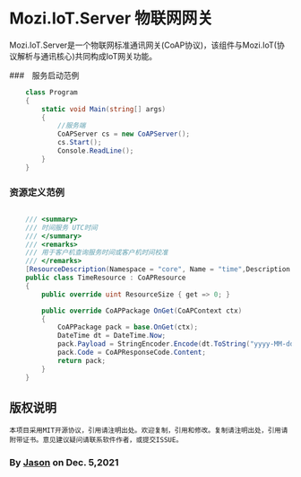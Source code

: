 ﻿# Mozi.IoT.Server 物联网网关

Mozi.IoT.Server是一个物联网标准通讯网关(CoAP协议)，该组件与Mozi.IoT(协议解析与通讯核心)共同构成IoT网关功能。

###　服务启动范例

~~~csharp
    class Program
    {
        static void Main(string[] args)
        {
            //服务端
            CoAPServer cs = new CoAPServer();
            cs.Start();
            Console.ReadLine();
        }
    }
~~~

### 资源定义范例

~~~csharp

    /// <summary>
    /// 时间服务 UTC时间
    /// </summary>
    /// <remarks>
    /// 用于客户机查询服务时间或客户机时间校准
    /// </remarks>
    [ResourceDescription(Namespace = "core", Name = "time",Description ="isotime")]
    public class TimeResource : CoAPResource
    {
        public override uint ResourceSize { get => 0; }

        public override CoAPPackage OnGet(CoAPContext ctx)
        {
            CoAPPackage pack = base.OnGet(ctx);
            DateTime dt = DateTime.Now;
            pack.Payload = StringEncoder.Encode(dt.ToString("yyyy-MM-ddTHH:mm:sszzz"));
            pack.Code = CoAPResponseCode.Content;
            return pack;
        }
    }

~~~
## 版权说明
	本项目采用MIT开源协议，引用请注明出处。欢迎复制，引用和修改。复制请注明出处，引用请附带证书。意见建议疑问请联系软件作者，或提交ISSUE。

### By [Jason][1] on Dec. 5,2021

[1]:mailto:brotherqian@163.com